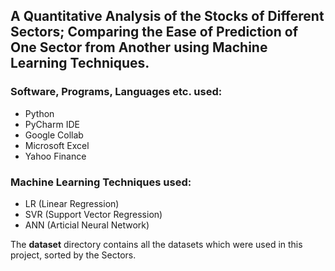 ## A Quantitative Analysis of the Stocks of Different Sectors; Comparing the Ease of Prediction of One Sector from Another using Machine Learning Techniques.

### Software, Programs, Languages etc. used:
- Python
- PyCharm IDE
- Google Collab
- Microsoft Excel
- Yahoo Finance

### Machine Learning Techniques used:
- LR (Linear Regression)
- SVR (Support Vector Regression)
- ANN (Articial Neural Network)


The **dataset** directory contains all the datasets which were used in this project, sorted by the Sectors.


